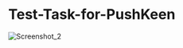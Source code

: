 # Test-Task-for-PushKeen
 
![Screenshot_2](https://user-images.githubusercontent.com/57502876/203512880-af6cdc94-9033-476a-883b-f0098e63641b.png)
